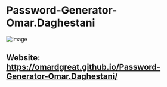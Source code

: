 # Password-Generator-Omar.Daghestani

![image](https://user-images.githubusercontent.com/89590731/176336040-158e5103-cc2c-4d2b-a233-11f811fe5a8a.png)

## Website: https://omardgreat.github.io/Password-Generator-Omar.Daghestani/
